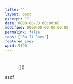 ```yaml
---
title: ""
layout: post
excerpt: ""
date: 0000-00-00 00:00:00
modified: 0000-00-00 00:00:00
permalink: false
tags: ["So It Goes"]
featured_img: 
wpid: 5190
---
```


# 

<div class="is-layout-flow wp-block-group"><figure class="wp-block-image">![]()</figure>asdf

</div>